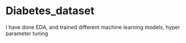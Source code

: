 # Diabetes_dataset
I have done EDA, and trained different machine learning models, hyper parameter tuning
